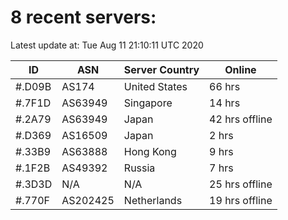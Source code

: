 # 8 recent servers:

Latest update at: Tue Aug 11 21:10:11 UTC 2020

| ID | ASN | Server Country | Online |
| -- | --- | -------------- | ------ |
| #.D09B | AS174 | United States | 66 hrs |
| #.7F1D | AS63949 | Singapore | 14 hrs |
| #.2A79 | AS63949 | Japan | 42 hrs offline |
| #.D369 | AS16509 | Japan | 2 hrs |
| #.33B9 | AS63888 | Hong Kong | 9 hrs |
| #.1F2B | AS49392 | Russia | 7 hrs |
| #.3D3D | N/A | N/A | 25 hrs offline |
| #.770F | AS202425 | Netherlands | 19 hrs offline |

